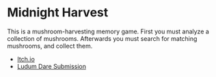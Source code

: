 # Midnight Harvest

This is a mushroom-harvesting memory game. First you must analyze a collection of mushrooms. Afterwards you must search for matching mushrooms, and collect them.

 - [Itch.io](https://ldjam.com/events/ludum-dare/52/midnight-harvest)
 - [Ludum Dare Submission](https://sirlich.itch.io/midnight-harvest)